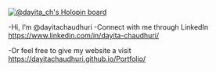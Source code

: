[![@dayita_ch's Holopin board](https://holopin.me/dayita_ch)](https://holopin.io/@dayita_ch)

-Hi, I’m @dayitachaudhuri
-Connect with me through LinkedIn https://www.linkedin.com/in/dayita-chaudhuri/

-Or feel free to give my website a visit https://dayitachaudhuri.github.io/Portfolio/

<!---
dayitachaudhuri/dayitachaudhuri is a ✨ special ✨ repository because its `README.md` (this file) appears on your GitHub profile.
You can click the Preview link to take a look at your changes.
--->
